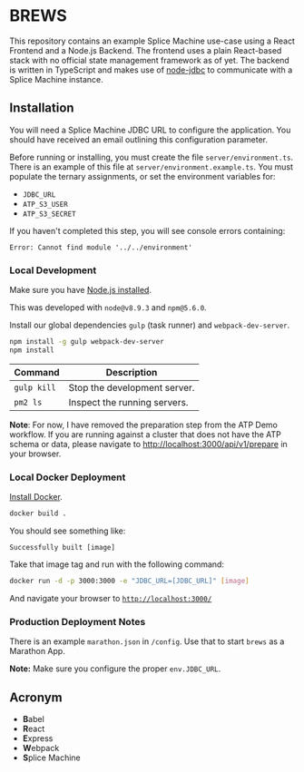 # BREWS

This repository contains an example Splice Machine use-case using a React Frontend and a Node.js Backend. The frontend uses a plain React-based stack with no official state management framework as of yet. The backend is written in TypeScript and makes use of [node-jdbc][3] to communicate with a Splice Machine instance.

## Installation
You will need a Splice Machine JDBC URL to configure the application. You should have received an email outlining this configuration parameter.

Before running or installing, you must create the file `server/environment.ts`. There is an example of this file at `server/environment.example.ts`. You must populate the ternary assignments, or set the environment variables for:
- `JDBC_URL`
- `ATP_S3_USER`
- `ATP_S3_SECRET`

If you haven't completed this step, you will see console errors containing:
```
Error: Cannot find module '../../environment'
```

### Local Development
Make sure you have [Node.js installed][4].

This was developed with `node@v8.9.3` and `npm@5.6.0`.

Install our global dependencies `gulp` (task runner) and `webpack-dev-server`.
```bash
npm install -g gulp webpack-dev-server
npm install
```

|Command|Description|
|-|-|
|`gulp kill`|Stop the development server.|
|`pm2 ls`|Inspect the running servers.|

**Note**: For now, I have removed the preparation step from the ATP Demo workflow. If you are running against a cluster that does not have the ATP schema or data, please navigate to [http://localhost:3000/api/v1/prepare][7] in your browser.

### Local Docker Deployment
[Install Docker][5].

```bash
docker build .
```
You should see something like:
```
Successfully built [image]
```
Take that image tag and run with the following command:
```bash
docker run -d -p 3000:3000 -e "JDBC_URL=[JDBC_URL]" [image]
```
And navigate your browser to [`http://localhost:3000/`][6]

### Production Deployment Notes
There is an example `marathon.json` in `/config`. Use that to start `brews` as a Marathon App.

**Note:** Make sure you configure the proper `env.JDBC_URL`.

## Acronym
- **B**abel
- **R**eact
- **E**xpress
- **W**ebpack
- **S**plice Machine

[1]: https://github.com/scotch-io/hello-world-react
[2]: https://scotch.io/tutorials/setup-a-react-environment-using-webpack-and-babel
[3]: https://github.com/CraZySacX/node-jdbc
[4]: https://nodejs.org/en/download/
[5]: https://docs.docker.com/install/
[6]: http://localhost:3000/
[7]: http://localhost:3000/api/v1/prepare
